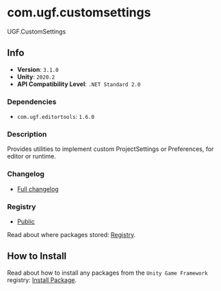 # com.ugf.customsettings

UGF.CustomSettings

## Info

- **Version**: `3.1.0`
- **Unity**: `2020.2`
- **API Compatibility Level**: `.NET Standard 2.0`

### Dependencies

- `com.ugf.editortools`: `1.6.0`


### Description

Provides utilities to implement custom ProjectSettings or Preferences, for editor or runtime.

### Changelog

- [Full changelog](changelog.md)

### Registry

- [Public](https://bintray.com/unity-game-framework/public)

Read about where packages stored: [Registry](https://github.com/unity-game-framework/organization/blob/master/docs/registry.md).

## How to Install

Read about how to install any packages from the `Unity Game Framework` registry: [Install Package](https://github.com/unity-game-framework/organization/blob/master/docs/install-packages.md).
